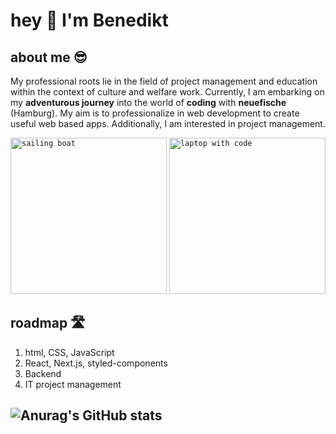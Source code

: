 # hey 👋 I'm Benedikt

## about me 😎

My professional roots lie in the field of project management and education within the context of culture and welfare work. Currently, I am embarking on my **adventurous journey** into the world of **coding** with **neuefische** (Hamburg). My aim is to professionalize in web development to create useful web based apps. Additionally, I am interested in project management.

<code><img src="https://github.com/benediktbrenk/pictures/blob/main/evan-smogor-9-i4lI1ijes-unsplash.jpg" alt="sailing boat" height="250"></code>
<code><img src="https://github.com/benediktbrenk/pictures/blob/main/clement-helardot-95YRwf6CNw8-unsplash.jpg" alt="laptop with code" height="250"></code>

## roadmap 🛣️

1. html, CSS, JavaScript
2. React, Next.js, styled-components
3. Backend
4. IT project management

## ![Anurag's GitHub stats](https://github-readme-stats.vercel.app/api?username=benediktbrenk&show_icons=true&theme=radical)
